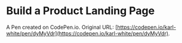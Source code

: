 # Build a Product Landing Page

A Pen created on CodePen.io. Original URL: [https://codepen.io/karl-white/pen/dyMyVdr](https://codepen.io/karl-white/pen/dyMyVdr).


